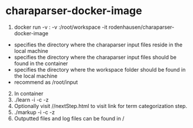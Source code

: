 # charaparser-docker-image

1. docker run -v <local input>:<container input> -v <local workspace>:/root/workspace -it rodenhausen/charaparser-docker-image
 * <local input> specifies the directory where the charaparser input files reside in the local machine
 * <container input> specifies the directory where the charaparser input files should be found in the container
 * <local workspace> specifies the directory where the workspace folder should be found in the local machine
 * recommend <container input> as /root/input
2. In container
 1. ./learn -i <container input> -c <configuration> -z <run id>
 2. Optionally visit <local workspace>/<run id>/nextStep.html to visit link for term categorization step.
 3. ./markup -i <container input> -c <configuration> -z <run id>
3. Outputted files and log files can be found in <local workspace>/<run id>

